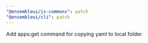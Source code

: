 ```yaml
---
"@ensembleui/js-commons": patch
"@ensembleui/cli": patch
---
```


Add apps:get command for copying yaml to local folder
